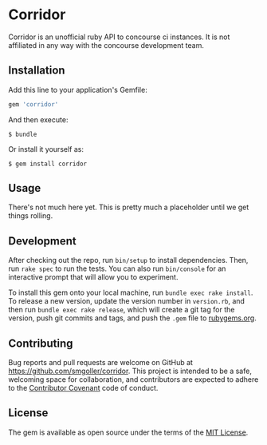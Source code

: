 # Corridor

Corridor is an unofficial ruby API to concourse ci instances. It is not affiliated in any way with the concourse development team.

## Installation

Add this line to your application's Gemfile:

```ruby
gem 'corridor'
```

And then execute:

    $ bundle

Or install it yourself as:

    $ gem install corridor

## Usage

There's not much here yet. This is pretty much a placeholder until we get things rolling.

## Development

After checking out the repo, run `bin/setup` to install dependencies. Then, run `rake spec` to run the tests. You can also run `bin/console` for an interactive prompt that will allow you to experiment.

To install this gem onto your local machine, run `bundle exec rake install`. To release a new version, update the version number in `version.rb`, and then run `bundle exec rake release`, which will create a git tag for the version, push git commits and tags, and push the `.gem` file to [rubygems.org](https://rubygems.org).

## Contributing

Bug reports and pull requests are welcome on GitHub at https://github.com/smgoller/corridor. This project is intended to be a safe, welcoming space for collaboration, and contributors are expected to adhere to the [Contributor Covenant](http://contributor-covenant.org) code of conduct.


## License

The gem is available as open source under the terms of the [MIT License](http://opensource.org/licenses/MIT).

